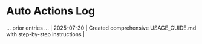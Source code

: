 # Auto Actions Log

... prior entries ...
| 2025-07-30 | Created comprehensive USAGE_GUIDE.md with step-by-step instructions | 